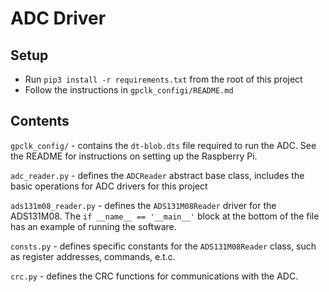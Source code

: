 # ADC Driver


## Setup

- Run `pip3 install -r requirements.txt` from the root of this project
- Follow the instructions in `gpclk_configi/README.md`

## Contents

`gpclk_config/` - contains the `dt-blob.dts` file required to run the ADC. See the README for instructions on setting up the Raspberry Pi.

`adc_reader.py` - defines the `ADCReader` abstract base class, includes the basic operations for ADC drivers for this project

`ads131m08_reader.py` - defines the `ADS131M08Reader` driver for the ADS131M08. The `if __name__ == '__main__'` block at the bottom of the file has an example of running the software.

`consts.py` - defines specific constants for the `ADS131M08Reader` class, such as register addresses, commands, e.t.c.

`crc.py` - defines the CRC functions for communications with the ADC.

